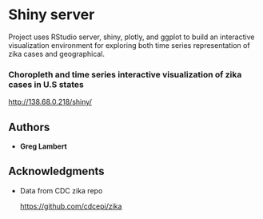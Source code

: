 # Shiny server 

Project uses RStudio server, shiny, plotly, and ggplot to build an interactive visualization environment for exploring both time series representation of zika cases and geographical.

### Choropleth and time series interactive visualization of zika cases in U.S states

http://138.68.0.218/shiny/

## Authors

* **Greg Lambert**

## Acknowledgments

* Data from CDC zika repo

  https://github.com/cdcepi/zika
